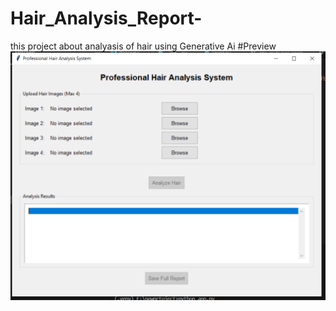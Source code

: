 # Hair_Analysis_Report-
this project about analyasis of hair  using Generative Ai
#Preview
![GUI Demo](software_preview.png)
